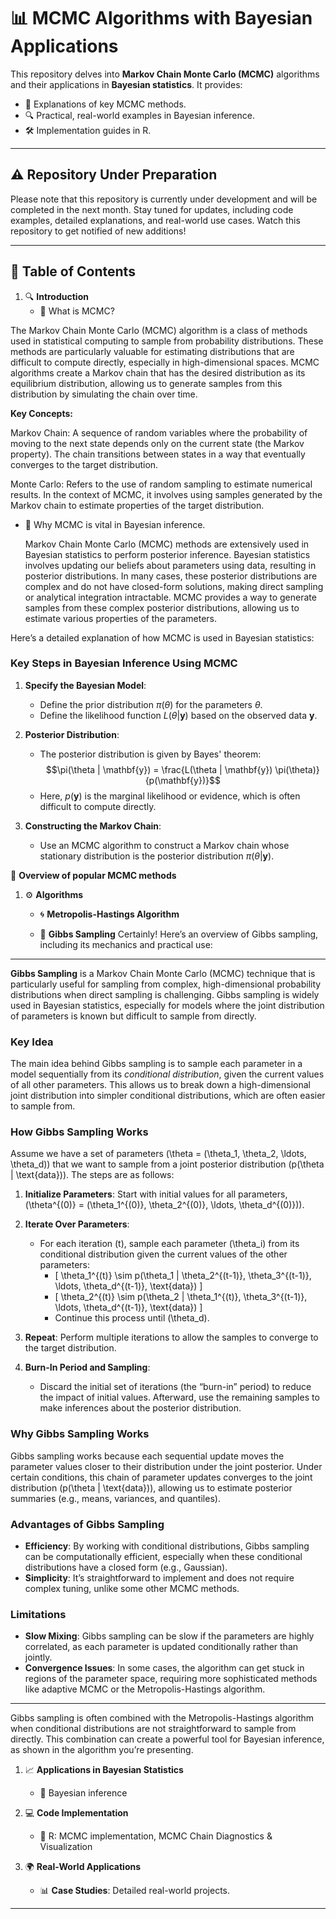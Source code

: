 # **📊 MCMC Algorithms with Bayesian Applications**

This repository delves into **Markov Chain Monte Carlo (MCMC)** algorithms and their applications in **Bayesian statistics**. It provides:
- 📂 Explanations of key MCMC methods.
- 🔍 Practical, real-world examples in Bayesian inference.
- 🛠️ Implementation guides in R.

---

## ⚠️ Repository Under Preparation

Please note that this repository is currently under development and will be completed in the next month. Stay tuned for updates, including code examples, detailed explanations, and real-world use cases. Watch this repository to get notified of new additions!

---


## **📑 Table of Contents**
1. 🔍 **Introduction**
   - 🌟 What is MCMC?

The Markov Chain Monte Carlo (MCMC) algorithm is a class of methods used in statistical computing to sample from probability distributions. These methods are particularly valuable for estimating distributions that are difficult to compute directly, especially in high-dimensional spaces. MCMC algorithms create a Markov chain that has the desired distribution as its equilibrium distribution, allowing us to generate samples from this distribution by simulating the chain over time.

**Key Concepts:**

Markov Chain: A sequence of random variables where the probability of moving to the next state depends only on the current state (the Markov property). The chain transitions between states in a way that eventually converges to the target distribution.

Monte Carlo: Refers to the use of random sampling to estimate numerical results. In the context of MCMC, it involves using samples generated by the Markov chain to estimate properties of the target distribution.

   - 🔗 Why MCMC is vital in Bayesian inference.

     Markov Chain Monte Carlo (MCMC) methods are extensively used in Bayesian statistics to perform posterior inference. Bayesian statistics involves updating our beliefs about parameters using data, resulting in posterior distributions. In many cases, these posterior distributions are complex and do not have closed-form solutions, making direct sampling or analytical integration intractable. MCMC provides a way to generate samples from these complex posterior distributions, allowing us to estimate various properties of the parameters.

Here’s a detailed explanation of how MCMC is used in Bayesian statistics:

### Key Steps in Bayesian Inference Using MCMC

1. **Specify the Bayesian Model**:
   - Define the prior distribution $\pi(\theta)$ for the parameters $\theta$.
   - Define the likelihood function $L(\theta | \mathbf{y})$ based on the observed data $\mathbf{y}$.

2. **Posterior Distribution**:
   - The posterior distribution is given by Bayes' theorem:
     $$\pi(\theta | \mathbf{y}) = \frac{L(\theta | \mathbf{y}) \pi(\theta)}{p(\mathbf{y})}$$
   - Here, $p(\mathbf{y})$ is the marginal likelihood or evidence, which is often difficult to compute directly.

3. **Constructing the Markov Chain**:
   - Use an MCMC algorithm to construct a Markov chain whose stationary distribution is the posterior distribution $\pi(\theta | \mathbf{y})$.


🧩 **Overview of popular MCMC methods**

1. ⚙️ **Algorithms**
   - 🌀 **Metropolis-Hastings Algorithm**



   - 🔄 **Gibbs Sampling**
Certainly! Here’s an overview of Gibbs sampling, including its mechanics and practical use:

---

**Gibbs Sampling** is a Markov Chain Monte Carlo (MCMC) technique that is particularly useful for sampling from complex, high-dimensional probability distributions when direct sampling is challenging. Gibbs sampling is widely used in Bayesian statistics, especially for models where the joint distribution of parameters is known but difficult to sample from directly.

### Key Idea

The main idea behind Gibbs sampling is to sample each parameter in a model sequentially from its *conditional distribution*, given the current values of all other parameters. This allows us to break down a high-dimensional joint distribution into simpler conditional distributions, which are often easier to sample from.

### How Gibbs Sampling Works

Assume we have a set of parameters \(\theta = (\theta_1, \theta_2, \ldots, \theta_d)\) that we want to sample from a joint posterior distribution \(p(\theta | \text{data})\). The steps are as follows:

1. **Initialize Parameters**: Start with initial values for all parameters, \(\theta^{(0)} = (\theta_1^{(0)}, \theta_2^{(0)}, \ldots, \theta_d^{(0)})\).

2. **Iterate Over Parameters**:
   - For each iteration \(t\), sample each parameter \(\theta_i\) from its conditional distribution given the current values of the other parameters:
     - \[
     \theta_1^{(t)} \sim p(\theta_1 | \theta_2^{(t-1)}, \theta_3^{(t-1)}, \ldots, \theta_d^{(t-1)}, \text{data})
     \]
     - \[
     \theta_2^{(t)} \sim p(\theta_2 | \theta_1^{(t)}, \theta_3^{(t-1)}, \ldots, \theta_d^{(t-1)}, \text{data})
     \]
     - Continue this process until \(\theta_d\).
   
3. **Repeat**: Perform multiple iterations to allow the samples to converge to the target distribution.

4. **Burn-In Period and Sampling**:
   - Discard the initial set of iterations (the “burn-in” period) to reduce the impact of initial values. Afterward, use the remaining samples to make inferences about the posterior distribution.

### Why Gibbs Sampling Works

Gibbs sampling works because each sequential update moves the parameter values closer to their distribution under the joint posterior. Under certain conditions, this chain of parameter updates converges to the joint distribution \(p(\theta | \text{data})\), allowing us to estimate posterior summaries (e.g., means, variances, and quantiles).

### Advantages of Gibbs Sampling

- **Efficiency**: By working with conditional distributions, Gibbs sampling can be computationally efficient, especially when these conditional distributions have a closed form (e.g., Gaussian).
- **Simplicity**: It’s straightforward to implement and does not require complex tuning, unlike some other MCMC methods.

### Limitations

- **Slow Mixing**: Gibbs sampling can be slow if the parameters are highly correlated, as each parameter is updated conditionally rather than jointly.
- **Convergence Issues**: In some cases, the algorithm can get stuck in regions of the parameter space, requiring more sophisticated methods like adaptive MCMC or the Metropolis-Hastings algorithm.

---

Gibbs sampling is often combined with the Metropolis-Hastings algorithm when conditional distributions are not straightforward to sample from directly. This combination can create a powerful tool for Bayesian inference, as shown in the algorithm you’re presenting.

1. 📈 **Applications in Bayesian Statistics**
   - 📐 Bayesian inference 
     

2. 💻 **Code Implementation**
   - 🧮 R: MCMC implementation, MCMC Chain Diagnostics & Visualization
     

3. 🌍 **Real-World Applications**
   - 📊 **Case Studies**: Detailed real-world projects.

---

